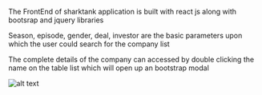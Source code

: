 The FrontEnd of sharktank application is built with react js along with bootsrap and jquery libraries

Season, episode, gender, deal, investor are the basic parameters upon which the user could search for the company list

The complete details of the company can accessed by double clicking the name on the table list which will open up an bootstrap modal 

![alt text](https://user-images.githubusercontent.com/20941751/76377056-e738cb00-636f-11ea-9852-cc0839e1aee2.png)

